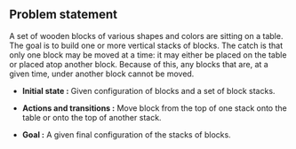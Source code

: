 ## Problem statement
A set of wooden blocks of various shapes and colors are sitting on a table. The goal is to build one or more vertical stacks of blocks. The catch is that only one block may be moved at a time: it may either be placed on the table or placed atop another block. Because of this, any blocks that are, at a given time, under another block cannot be moved.

  - **Initial state :** Given configuration of blocks and a set of block stacks.
  
  - **Actions and transitions :** Move block from the top of one stack onto the table or onto the top of another stack.

  - **Goal :** A given final configuration of the stacks of blocks.
